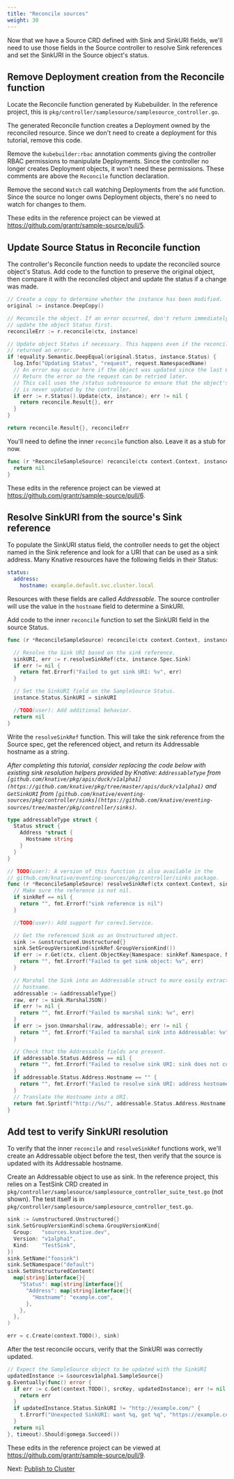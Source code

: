 ```yaml
---
title: "Reconcile sources"
weight: 30
---
```


Now that we have a Source CRD defined with Sink and SinkURI fields, we'll need
to use those fields in the Source controller to resolve Sink references and set
the SinkURI in the Source object's status.

## Remove Deployment creation from the Reconcile function

Locate the Reconcile function generated by Kubebuilder. In the reference
project, this is `pkg/controller/samplesource/samplesource_controller.go`.

The generated Reconcile function creates a Deployment owned by the reconciled
resource. Since we don't need to create a deployment for this tutorial, remove
this code.

Remove the `kubebuilder:rbac` annotation comments giving the controller RBAC
permissions to manipulate Deployments. Since the controller no longer creates
Deployment objects, it won't need these permissions. These comments are above
the `Reconcile` function declaration.

Remove the second `Watch` call watching Deployments from the `add` function.
Since the source no longer owns Deployment objects, there's no need to watch for
changes to them.

These edits in the reference project can be viewed at
https://github.com/grantr/sample-source/pull/5.

## Update Source Status in Reconcile function

The controller's Reconcile function needs to update the reconciled source
object's Status. Add code to the function to preserve the original object, then
compare it with the reconciled object and update the status if a change was
made.

```go
// Create a copy to determine whether the instance has been modified.
original := instance.DeepCopy()

// Reconcile the object. If an error occurred, don't return immediately;
// update the object Status first.
reconcileErr := r.reconcile(ctx, instance)

// Update object Status if necessary. This happens even if the reconcile
// returned an error.
if !equality.Semantic.DeepEqual(original.Status, instance.Status) {
  log.Info("Updating Status", "request", request.NamespacedName)
  // An error may occur here if the object was updated since the last Get.
  // Return the error so the request can be retried later.
  // This call uses the /status subresource to ensure that the object's spec
  // is never updated by the controller.
  if err := r.Status().Update(ctx, instance); err != nil {
    return reconcile.Result{}, err
  }
}

return reconcile.Result{}, reconcileErr
```

You'll need to define the inner `reconcile` function also. Leave it as a stub
for now.

```go
func (r *ReconcileSampleSource) reconcile(ctx context.Context, instance *sourcesv1alpha1.SampleSource) error {
  return nil
}
```

These edits in the reference project can be viewed at
https://github.com/grantr/sample-source/pull/6.

## Resolve SinkURI from the source's Sink reference

To populate the SinkURI status field, the controller needs to get the object
named in the Sink reference and look for a URI that can be used as a sink
address. Many Knative resources have the following fields in their Status:

```yaml
status:
  address:
    hostname: example.default.svc.cluster.local
```

Resources with these fields are called _Addressable_. The source controller will
use the value in the `hostname` field to determine a SinkURI.

Add code to the inner `reconcile` function to set the SinkURI field in the
source Status.

```go
func (r *ReconcileSampleSource) reconcile(ctx context.Context, instance *sourcesv1alpha1.SampleSource) error {

  // Resolve the Sink URI based on the sink reference.
  sinkURI, err := r.resolveSinkRef(ctx, instance.Spec.Sink)
  if err != nil {
    return fmt.Errorf("Failed to get sink URI: %v", err)
  }

  // Set the SinkURI field on the SampleSource Status.
  instance.Status.SinkURI = sinkURI

  //TODO(user): Add additional behavior.
  return nil
}
```

Write the `resolveSinkRef` function. This will take the sink reference from the
Source spec, get the referenced object, and return its Addressable hostname as a
string.

_After completing this tutorial, consider replacing the code below with existing
sink resolution helpers provided by Knative: `AddressableType` from
`[github.com/knative/pkg/apis/duck/v1alpha1](https://github.com/knative/pkg/tree/master/apis/duck/v1alpha1)`
and `GetSinkURI` from
`[github.com/knative/eventing-sources/pkg/controller/sinks](https://github.com/knative/eventing-sources/tree/master/pkg/controller/sinks)`._

```go
type addressableType struct {
  Status struct {
    Address *struct {
      Hostname string
    }
  }
}

// TODO(user): A version of this function is also available in the
// github.com/knative/eventing-sources/pkg/controller/sinks package.
func (r *ReconcileSampleSource) resolveSinkRef(ctx context.Context, sinkRef *corev1.ObjectReference) (string, error) {
  // Make sure the reference is not nil.
  if sinkRef == nil {
    return "", fmt.Errorf("sink reference is nil")
  }

  //TODO(user): Add support for corev1.Service.

  // Get the referenced Sink as an Unstructured object.
  sink := &unstructured.Unstructured{}
  sink.SetGroupVersionKind(sinkRef.GroupVersionKind())
  if err := r.Get(ctx, client.ObjectKey{Namespace: sinkRef.Namespace, Name: sinkRef.Name}, sink); err != nil {
    return "", fmt.Errorf("Failed to get sink object: %v", err)
  }

  // Marshal the Sink into an Addressable struct to more easily extract its
  // hostname.
  addressable := &addressableType{}
  raw, err := sink.MarshalJSON()
  if err != nil {
    return "", fmt.Errorf("Failed to marshal sink: %v", err)
  }
  if err := json.Unmarshal(raw, addressable); err != nil {
    return "", fmt.Errorf("Failed to marshal sink into Addressable: %v", err)
  }

  // Check that the Addressable fields are present.
  if addressable.Status.Address == nil {
    return "", fmt.Errorf("Failed to resolve sink URI: sink does not contain address")
  }
  if addressable.Status.Address.Hostname == "" {
    return "", fmt.Errorf("Failed to resolve sink URI: address hostname is empty")
  }
  // Translate the Hostname into a URI.
  return fmt.Sprintf("http://%s/", addressable.Status.Address.Hostname), nil
}
```

## Add test to verify SinkURI resolution

To verify that the inner `reconcile` and `resolveSinkRef` functions work, we'll
create an Addressable object before the test, then verify that the source is
updated with its Addressable hostname.

Create an Addressable object to use as sink. In the reference project, this
relies on a TestSink CRD created in
`pkg/controller/samplesource/samplesource_controller_suite_test.go` (not shown).
The test itself is in
`pkg/controller/samplesource/samplesource_controller_test.go`.

```go
sink := &unstructured.Unstructured{}
sink.SetGroupVersionKind(schema.GroupVersionKind{
  Group:   "sources.knative.dev",
  Version: "v1alpha1",
  Kind:    "TestSink",
})
sink.SetName("foosink")
sink.SetNamespace("default")
sink.SetUnstructuredContent(
  map[string]interface{}{
    "Status": map[string]interface{}{
      "Address": map[string]interface{}{
        "Hostname": "example.com",
      },
    },
  },
)

err = c.Create(context.TODO(), sink)
```

After the test reconcile occurs, verify that the SinkURI was correctly updated.

```go
// Expect the SampleSource object to be updated with the SinkURI
updatedInstance := &sourcesv1alpha1.SampleSource{}
g.Eventually(func() error {
  if err := c.Get(context.TODO(), srcKey, updatedInstance); err != nil {
    return err
  }
  if updatedInstance.Status.SinkURI != "http://example.com/" {
    t.Errorf("Unexpected SinkURI: want %q, got %q", "https://example.com/", updatedInstance.Status.SinkURI)
  }
  return nil
}, timeout).Should(gomega.Succeed())
```

These edits in the reference project can be viewed at
https://github.com/grantr/sample-source/pull/9.

Next: [Publish to Cluster](./04-publish-to-cluster.md)
